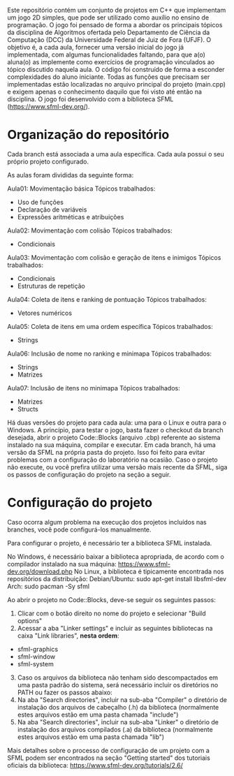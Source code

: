 Este repositório contém um conjunto de projetos em C++ que implementam um jogo 2D simples, que pode ser utilizado como auxílio no ensino de programação. O jogo foi pensado de forma a abordar os principais tópicos da disciplina de Algoritmos ofertada pelo Departamento de Ciência da Computação (DCC) da Universidade Federal de Juiz de Fora (UFJF). O objetivo é, a cada aula, fornecer uma versão inicial do jogo já implementada, com algumas funcionalidades faltando, para que a(o) aluna(o) as implemente como exercícios de programação vinculados ao tópico discutido naquela aula. O código foi construído de forma a esconder complexidades do aluno iniciante. Todas as funções que precisam ser implementadas estão localizadas no arquivo principal do projeto (main.cpp) e exigem apenas o conhecimento daquilo que foi visto até então na disciplina. O jogo foi desenvolvido com a biblioteca SFML (https://www.sfml-dev.org/).


# Organização do repositório
Cada branch está associada a uma aula específica. Cada aula possui o seu próprio projeto configurado.

As aulas foram divididas da seguinte forma:

Aula01: Movimentação básica
Tópicos trabalhados: 
- Uso de funções
- Declaração de variáveis
- Expressões aritméticas e atribuições

Aula02: Movimentação com colisão
Tópicos trabalhados:
- Condicionais

Aula03: Movimentação com colisão e geração de itens e inimigos
Tópicos trabalhados:
- Condicionais
- Estruturas de repetição

Aula04: Coleta de itens e ranking de pontuação
Tópicos trabalhados:
- Vetores numéricos

Aula05: Coleta de itens em uma ordem específica
Tópicos trabalhados:
- Strings

Aula06: Inclusão de nome no ranking e minimapa
Tópicos trabalhados:
- Strings
- Matrizes

Aula07: Inclusão de itens no minimapa
Tópicos trabalhados:
- Matrizes
- Structs


Há duas versões do projeto para cada aula: uma para o Linux e outra para o Windows. A princípio, para testar o jogo, basta fazer o checkout da branch desejada, abrir o projeto Code::Blocks (arquivo .cbp) referente ao sistema instalado na sua máquina, compilar e executar. Em cada branch, há uma versão da SFML na própria pasta do projeto. Isso foi feito para evitar problemas com a configuração do laboratório na ocasião. Caso o projeto não execute, ou você prefira utilizar uma versão mais recente da SFML, siga os passos de configuração do projeto na seção a seguir.


# Configuração do projeto
Caso ocorra algum problema na execução dos projetos incluídos nas branches, você pode configurá-los manualmente.

Para configurar o projeto, é necessário ter a biblioteca SFML instalada.

No Windows, é necessário baixar a biblioteca apropriada, de acordo com o compilador instalado na sua máquina: https://www.sfml-dev.org/download.php
No Linux, a biblioteca é tipicamente encontrada nos repositórios da distribuição:
Debian/Ubuntu: sudo apt-get install libsfml-dev
Arch: sudo pacman -Sy sfml

Ao abrir o projeto no Code::Blocks, deve-se seguir os seguintes passos:
1) Clicar com o botão direito no nome do projeto e selecionar "Build options"
2) Acessar a aba "Linker settings" e incluir as seguintes bibliotecas na caixa "Link libraries", **nesta ordem**:
- sfml-graphics
- sfml-window
- sfml-system
3) Caso os arquivos da biblioteca não tenham sido descompactados em uma pasta padrão do sistema, será necessário incluir os diretórios no PATH ou fazer os passos abaixo:
  1) Na aba "Search directories", incluir na sub-aba "Compiler" o diretório de instalação dos arquivos de cabeçalho (.h) da biblioteca (normalmente estes arquivos estão em uma pasta chamada "include")
  2) Na aba "Search directories", incluir na sub-aba "Linker" o diretório de instalação dos arquivos compilados (.a) da biblioteca (normalmente estes arquivos estão em uma pasta chamada "lib")

Mais detalhes sobre o processo de configuração de um projeto com a SFML podem ser encontrados na seção "Getting started" dos tutoriais oficiais da biblioteca:
https://www.sfml-dev.org/tutorials/2.6/
